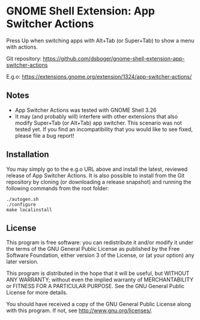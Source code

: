 # GNOME Shell Extension: App Switcher Actions

Press Up when switching apps with Alt+Tab (or Super+Tab) to show a menu with actions.

Git repository: https://github.com/dsboger/gnome-shell-extension-app-switcher-actions

E.g.o: https://extensions.gnome.org/extension/1324/app-switcher-actions/

## Notes

 - App Switcher Actions was tested with GNOME Shell 3.26
 - It may (and probably will) interfere with other extensions that also modify Super+Tab (or Alt+Tab) app switcher. This scenario was not tested yet. If you find an incompatibility that you would like to see fixed, please file a bug report!

## Installation

You may simply go to the e.g.o URL above and install the latest, reviewed release of App Switcher Actions. It is also possible to install from the Git repository by cloning (or downloading a release snapshot) and running the following commands from the root folder:


```
./autogen.sh
./configure
make localinstall
```

## License

This program is free software: you can redistribute it and/or modify
it under the terms of the GNU General Public License as published by
the Free Software Foundation, either version 3 of the License, or
(at your option) any later version.

This program is distributed in the hope that it will be useful,
but WITHOUT ANY WARRANTY; without even the implied warranty of
MERCHANTABILITY or FITNESS FOR A PARTICULAR PURPOSE.  See the
GNU General Public License for more details.

You should have received a copy of the GNU General Public License
along with this program.  If not, see <http://www.gnu.org/licenses/>.
